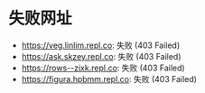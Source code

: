 # 失败网址
- https://veg.linlim.repl.co: 失败 (403
Failed)
- https://ask.skzey.repl.co: 失败 (403
Failed)
- https://rows--zixk.repl.co: 失败 (403
Failed)
- https://figura.hpbmm.repl.co: 失败 (403
Failed)
